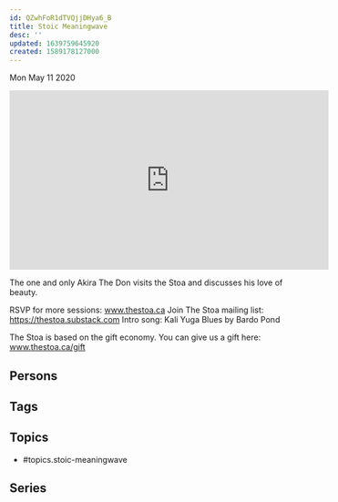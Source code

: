 ```yaml
---
id: QZwhFoR1dTVQjjDHya6_B
title: Stoic Meaningwave
desc: ''
updated: 1639759645920
created: 1589178127000
---
```





Mon May 11 2020

<iframe width="560" height="315" src="https://www.youtube.com/embed/B05xyey4KO0" title="Stoic Meaningwave w/ Akira The Don" frameborder="0" allow="accelerometer; autoplay; clipboard-write; encrypted-media; gyroscope; picture-in-picture" allowfullscreen ></iframe>

The one and only Akira The Don visits the Stoa and discusses his love of beauty.

RSVP for more sessions: www.thestoa.ca
Join The Stoa mailing list: https://thestoa.substack.com
Intro song: Kali Yuga Blues by Bardo Pond

The Stoa is based on the gift economy. You can give us a gift here: www.thestoa.ca/gift

## Persons



## Tags



## Topics

- #topics.stoic-meaningwave

## Series



